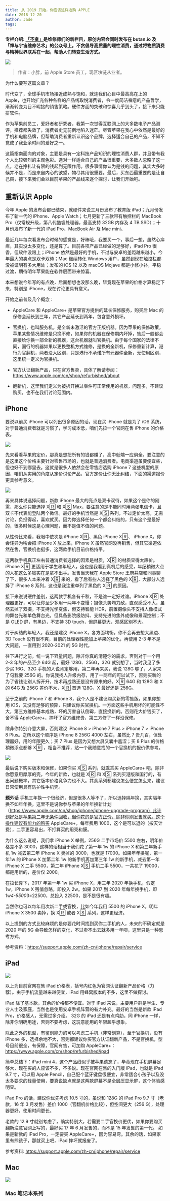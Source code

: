 ```yaml
---
title: 从 2019 开始，你应该这样选购 APPLE
date: 2018-12-20
author: Jade
tags: 
---
```

**专栏介绍: [「不贪」](https://mp.weixin.qq.com/s?__biz=MzA5Nzk4MDMxMg==&mid=2247483747&idx=1&sn=51a83fa91df4325210b164795496bc64&chksm=9099db94a7ee528230da6d4d3952d60a1ed189b0d14a396dfc047d5a8919c971354a7e1d2ef5&token=1130708114&lang=zh_CN#rd)是维修师们的新栏目，原创内容会同时发布在 butan.io 及「禅与宇宙维修艺术」的公众号上。不贪倡导高质量的理性消费，通过将物质消费与精神世界联系在一起，帮助人们转变生活方式。**

<!--more-->

![](https://cosmosrepair-1257028016.cos.ap-beijing.myqcloud.com/2019-06-26-640%20-1--3.jpeg)

> 作者：小胖，前 Apple Store 员工，现区块链从业者。

为什么要写这篇文章？

时代变了，全球手机市场接近成熟与饱和，就连我们心目中最高高在上的 Apple，也开始扩充各种各样的产品线取悦消费者，令一度简洁禅意的产品哲学，渐渐转变为目不暇接的销售策略。硬件方面的突破和惊喜几乎到头了，接下来只能拼软件。

作为苹果前员工，爱好者和研究者，我第一次觉得互联网上的大多数电子产品测评，推荐都失效了，消费者史无前例地陷入迷茫。尽管苹果在我心中依然是最好的手机和电脑品牌，但帮助消费者重新认识这个品牌，选择适合自己的产品，不知不觉成了我业余时间的爱好之一。

这篇指南面向的对象，主要是具有一定科技产品知识的理性消费人群，并且带有我个人比较强烈的主观色彩。选对一样适合自己的产品很重要，大多数人忽略了这一点，老在挣扎让有限的钱起到无限作用。很多事情你认为是钱的问题，其实大多时候并不是，而是来自内心的欲望，物尽其用很重要。最后，买东西最重要的是让自己爽，接下来我们会以目前苹果的产品线来逐个探讨，让我们开始吧。

## 重新认识 Apple 

今年 Apple 的发布会都已结束，就硬件来说三月份发布了教育版 iPad；九月份发布了新一代的 iPhone、Apple Watch；七月更新了三款带有触控栏的 MacBook Pro（仅常规升级，第八代酷睿处理器，最高支持 32GB 内存及 4 TB SSD）；十月份发布了新一代的 iPad Pro、MacBook Air 及 Mac mini。

最近几年每次看发布会时候的感觉是，好棒哦，我要买一个，事后一想，虽然心痒痒，其实没太多变化，还是算了。目前各项产品已经做的足够好，iPad Pro 很香，但软件没跟上；iPhone 依然是最好的手机，不过与安卓的差距越来越小，今年最大的卖点是双卡双待；Mac 继续转化 Windows 用户，虽然到现在触控栏都没被证明有多大用处；发布的 iOS 12 以及 macOS Mojave 都是小修小补，平稳过渡，期待明年苹果能在软件层面带来惊喜。

本来想说今年写的有点晚，后面想想也没那么晚，毕竟现在苹果的价格才算稳定下来，特别是 iPhone，现在讨论更具有意义。

开始之前普及几个概念：

- AppleCare 和 AppleCare+ 是苹果官方提供的延长保修服务，购买后 Mac 的保修会延长到三年，其它产品延长到两年，包含意外损坏。

- 官换机，也叫服务机。是全新未激活的官方正版机器。因为苹果的保修政策，苹果某些情况维修是只换不修，如果你的机器在保修期内坏掉，售后一般都会直接给你换一部全新的机器，这台机器就叫官换机。由于每个国家的法律不同，国行的机器如果以更换整机方式维修，是换的全新机，保修重新计算，港行为官翻机，两者没大区别，只是港行不承诺所有元器件全新，无使用区别，这里统一定义为官换机。

- 官方认证翻新产品，只在官方售卖，具体了解请参阅：<https://www.apple.com/cn/shop/refurbished/about>

- 翻新机，这里我们定义为被拆开换过零件可正常使用的机器，问题多，不建议购买，也不在我们讨论范围内。

## iPhone

要说以前买 iPhone 可以列出很多原因的话，现在买 iPhone 就是为了 iOS 系统，对于普通消费者就是习惯了，学习成本低，咱们先拉一个官网在售 iPhone 的价格表。

![](https://cosmosrepair-1257028016.cos.ap-beijing.myqcloud.com/2019-06-26-640%20-2--3.jpeg)

先来看看苹果的定价，那真是想把所有的钱都赚了，高中低端一应俱全。要注意的是这里这个价格主要针对零售市场的，也就是普通消费者。电商渠道虽要便宜些，但也好不到哪里去。这就是很多人依然会在零售店选购 iPhone 7 这些机型的原因，咱们从实用的角度从定价讨论产品，官方定价让你无比纠结，下面的渠道报价更具参考意义。

![](https://cosmosrepair-1257028016.cos.ap-beijing.myqcloud.com/2019-06-26-640%20-3--3.jpeg)

再来具体说选择问题，新款 iPhone 最大的亮点是双卡双待，如果这个是你的刚需，那么你只能选择 X🅁 和 X🅂 Max，要注意的是不能同时用两张电信卡，且双卡不代表能登陆两个微信。最好的手机当然是 X🅂 系列，不过定价太高，无需讨论，负担得起，喜欢就买。因为你选择任何一个都会纠结的，只有这个是最好的，很多时候这是心理问题，而不是值不值的问题。

从性价比来看，我眼中依次是 iPhone X🅁、黑色 iPhone X🅁、 iPhone X。你会诧异为啥会把 iPhone X 放上来，iPhone X 虽然官网没再销售，但其它渠道依然在售，官换机也挺多，这两款手机目前价格持平。

这两款手机真正左右普通消费者选择的因素是材质，X🅁 的材质显得太廉价。iPhone X🅁 更适用于学生和年轻人，这也是我看到真机后的感受，年纪稍微大点的人花这么多钱实在是拿不出手。发售当天我在 Apple Store 王府井店和同事聊了下，很多人本来冲着 X🅁 来的，看了后有些人选择了黑色的 X🅁，大部分人选择了 iPhone 8 系列，这也是我注重单列了黑色的 X🅁 的原因。

接下来说说硬件差别，这两款手机各有千秋，不是谁一定好过谁。iPhone X🅁 处理器更好，可以让你至少多用一两年不变慢；摄像头势均力敌，直观感受不大，虽然去掉了双摄，不支持光学变焦，但支持智能 HDR，前置摄像头不支持人像模式的舞台光和单色舞台光，但具备影院级防抖、支持先进的焦外成像和景深控制；不是 OLED 屏，有黑边，不支持 3D touch，但屏幕更大，观感区别不大。

对于纠结的年轻人，我还是建议 iPhone X，各方面均衡，你不会再去想大黑边、3D Touch 没有很不爽，目前的处理器性能加上苹果的优化，再使用 2-3 年不是大问题，一直用到 2020-2021 的 5G 时代。

往下进行之前，统一说下容量问题，除非你真的清楚你的需求，否则对于一个用 2-3 年的产品至少 64G 起，最好 128G、256G，32G 就别想了，当时我见了多少买 16G、32G 手机的人说肯定够用，第二年再来买，我说 128G 够了，人家来了句我要 256G 的。你说我找人升级内存，用了一两年的可以试下，否则买新的为了省钱让别人拆开升，技术再成熟还是没有原来的好。X🅁 64G 和 128G 和 X 的 64G 及 256G 差价不大，X🅁 首选 128G，X 最好还是 256G。

至于之前的 iPhone 7 和 iPhone 8，我个人是不建议购买新的零售版，如果你想用 iOS，又没有足够的预算，只建议你买官换机。一方面这些手机用坏的可能性不大，第三方维修基本成熟，坏的厉害自认倒霉，直接换新的。否则花大价钱买了，舍不得 AppleCare+，摔坏了官方维修贵，第三方修了一样没保修。

除非你特别介意大屏，否则建议 iPhone 8 > iPhone 7 Plus > iPhone 7 > iPhone 8 Plus。之所以这个顺序是 iPhone 8 256G 4000 左右，虽然比 7 贵几百，但处理器好，用的年限更久；买 7 Plus 是因为又想大屏又囊中羞涩；买 8 Plus 的价格稍微添点都够 X🅁 ，相当不推荐，贴一个我随意找的一个官换机的报价供参考。

![](https://cosmosrepair-1257028016.cos.ap-beijing.myqcloud.com/2019-06-26-640%20-4--2.jpeg)

最后说下购买版本和保修，如果你买 X🅂 系列，就乖乖买 AppleCare+ 吧，除非你愿意用厚厚的壳，今年的新款，也就是 X🅁 和 X🅂 系列买港版和国行的，有出问题概率，其它版本价格竞争力也不大。其余系列都建议怎么便宜怎么来，建议日常使用具有防护性手机壳。

**题外话**  手机三年换一个很经济，但是很多人等不了，所以选择隔年换，其实隔年换不如年年换，这里不是说你参与苹果的年年换新计划（https://www.apple.com/cn/shop/iphone/iphone-upgrade-program）此计划好处是苹果第二年无条件回收，但你花的是官方正价，除非你刚发售就买。这个操作建议有能力的购买 AppleCare+，每年费用 1000，这个是可以退的（按天计费），二手更容易出，不打算买的用壳和膜。

为什么这么说呢，我们拿 iPhone X 举例，256G 二手市场价 5500 左右，明年价格差不多 3000，这样的话相当于我们花了第一年 1w 的 iPhone X 和第三年新手机 1w 减去第二年 iPhone X 卖掉的 3000，也就是 17000。如果年年换呢，第一年1w 的 iPhone X 加第二年 1w 的新手机再加第三年 1w 的新手机，减去第一年 iPhone X 二手 5500，第二年 iPhone X🅂 手机二手 5500，一共花了 19000，都是用新的，差价仅 2000。

在拉长算下，2017 年第一年 1w 买 iPhone X，用三年 2020 年换手机，假定 1w，iPhone X 残值忽略，即投入 2w。如果 2017 到 2020 年每年换手机，即 1w*4-5500*3=22500，总投入 22500，是不是很有趣。

当然你也可以每年用次新二手或官换，比如今年我用 5500 的 iPhone X，明年 iPhone X 3500 卖掉，换 X🅁 或者 X🅂 系列，这样更经济。

以上提到的方式比较麻烦的是你要花时间找到买你二手机的人，未来的不确定就是 2020 年的 5G 会导致怎样的变化，不过卖不出去就多用一年呗，这里只是一种思考方式。

参考资料：<https://support.apple.com/zh-cn/iphone/repair/service>

## iPad

![](https://cosmosrepair-1257028016.cos.ap-beijing.myqcloud.com/2019-06-26-640%20-5--2.jpeg)

以上为目前官网在售 iPad 价格表，括号内红色为官网认证翻新产品价格（力荐）。由于手机流量越来越便宜，iPad 用蜂窝版本的不多，这里不做探讨。

iPad 除了基本款，其余的价格都不便宜。对于 iPad 来说，主要用户群是学生、专业人士及家庭，当然也是使用安卓手机阵营的有力补充。最好的当然是新款 iPad Pro，价格感人，无需过多介绍。 32G 的 iPad 还是有点鸡肋，同 iPhone 一样，除非你明确用途，否则不要考虑，这玩意能用的年限超乎想象。

除此之外的机型，有鉴别能力的可以考虑二手机（非常划算），至于官换机，没有 iPhone 多，选择余地不大，否则都建议你买官方认证翻新产品，不是官换机，型号目前很全，有保障，官网有售，可加购 AppleCare+：<https://www.apple.com/cn/shop/refurbished/ipad>

简单总结下：iPad mini 4，这个产品线似乎被苹果遗忘了，毕竟现在手机屏幕足够大，现在买的人应该不多，不多说。现在官网在售的入门版 iPad，也就是 iPad 9.7 寸，可以用 Apple Pencil，自己配个蓝牙键盘很便宜，非常适合小孩子以及没太多要求的轻量使用，要真说缺点就是这两款屏幕不是全层压显示屏，这个体验感明显。

iPad Pro 的话，建议你优先考虑 10.5 寸的，虽说和 128G 的 iPad Pro 9.7 寸（老款，16 年 3 月发售）差价 1000（官翻机价格比较），但空间更大（256 G），处理器更好，使用时间更长。

老款的 12.9 寸就别考虑了，确实特别大，若需要二手官换价更优，如果你要购买翻新注意官网上写的，最好买 17 年 6 月发售的，而不是 15 年发售的第一代。 如果是新款的 iPad Pro，一定要买 AppleCare+，因为容易弯。其余的话，如果家里有熊孩子，那就买上吧，iPad 摔坏就报废了。

参考资料: <https://support.apple.com/zh-cn/iphone/repair/service>

## Mac

![](https://cosmosrepair-1257028016.cos.ap-beijing.myqcloud.com/2019-06-26-640%20-6--2.jpeg)

### Mac 笔记本系列